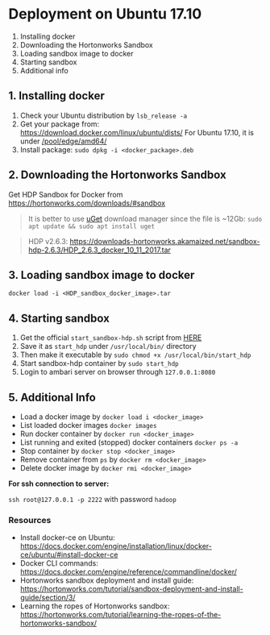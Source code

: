 # Deployment on Ubuntu 17.10
1. Installing docker
2. Downloading the Hortonworks Sandbox
3. Loading sandbox image to docker
4. Starting sandbox
5. Additional info

## 1. Installing docker
1. Check your Ubuntu distribution by `lsb_release -a`
2. Get your package from: https://download.docker.com/linux/ubuntu/dists/ For Ubuntu 17.10, it is under [/pool/edge/amd64/](https://download.docker.com/linux/ubuntu/dists/artful/pool/edge/amd64/)
3. Install package: `sudo dpkg -i <docker_package>.deb`

## 2. Downloading the Hortonworks Sandbox
Get HDP Sandbox for Docker from https://hortonworks.com/downloads/#sandbox

> It is better to use [uGet](http://ugetdm.com/) download manager since the file is ~12Gb: `sudo apt update && sudo apt install uget`

> HDP v2.6.3: https://downloads-hortonworks.akamaized.net/sandbox-hdp-2.6.3/HDP_2.6.3_docker_10_11_2017.tar

## 3. Loading sandbox image to docker

`docker load -i <HDP_sandbox_docker_image>.tar`

## 4. Starting sandbox
1. Get the official `start_sandbox-hdp.sh` script from [HERE](https://raw.githubusercontent.com/hortonworks/data-tutorials/master/tutorials/hdp/sandbox-deployment-and-install-guide/assets/start_sandbox-hdp.sh)
2. Save it as `start_hdp` under `/usr/local/bin/` directory
3. Then make it executable by `sudo chmod +x /usr/local/bin/start_hdp`
4. Start sandbox-hdp container by `sudo start_hdp`
5. Login to ambari server on browser through `127.0.0.1:8080`

## 5. Additional Info
* Load a docker image by `docker load i <docker_image>`
* List loaded docker images `docker images`
* Run docker container by `docker run <docker_image>`
* List running and exited (stopped) docker containers `docker ps -a`
* Stop container by `docker stop <docker_image>`
* Remove container from `ps` by `docker rm <docker_image>`
* Delete docker image by `docker rmi <docker_image>`

**For ssh connection to server:**

`ssh root@127.0.0.1 -p 2222` with password `hadoop`

### Resources
* Install docker-ce on Ubuntu: https://docs.docker.com/engine/installation/linux/docker-ce/ubuntu/#install-docker-ce
* Docker CLI commands: https://docs.docker.com/engine/reference/commandline/docker/
* Hortonworks sandbox deployment and install guide: https://hortonworks.com/tutorial/sandbox-deployment-and-install-guide/section/3/
* Learning the ropes of Hortonworks sandbox: https://hortonworks.com/tutorial/learning-the-ropes-of-the-hortonworks-sandbox/
